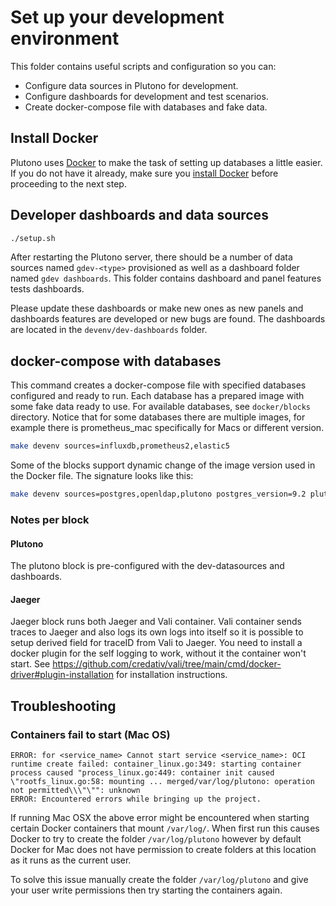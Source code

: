 # Set up your development environment

This folder contains useful scripts and configuration so you can:

- Configure data sources in Plutono for development.
- Configure dashboards for development and test scenarios.
- Create docker-compose file with databases and fake data.

## Install Docker

Plutono uses [Docker](https://docker.com) to make the task of setting up databases a little easier. If you do not have it already, make sure you [install Docker](https://docs.docker.com/docker-for-mac/install/) before proceeding to the next step.

## Developer dashboards and data sources

```bash
./setup.sh
```

After restarting the Plutono server, there should be a number of data sources named `gdev-<type>` provisioned as well as
a dashboard folder named `gdev dashboards`. This folder contains dashboard and panel features tests dashboards. 

Please update these dashboards or make new ones as new panels and dashboards features are developed or new bugs are
found. The dashboards are located in the `devenv/dev-dashboards` folder. 

## docker-compose with databases

This command creates a docker-compose file with specified databases configured and ready to run. Each database has
a prepared image with some fake data ready to use. For available databases, see `docker/blocks` directory. Notice that
for some databases there are multiple images, for example there is prometheus_mac specifically for Macs or different
version.

```bash
make devenv sources=influxdb,prometheus2,elastic5
```

Some of the blocks support dynamic change of the image version used in the Docker file. The signature looks like this: 

```bash
make devenv sources=postgres,openldap,plutono postgres_version=9.2 plutono_version=6.7.0-beta1
```


### Notes per block

#### Plutono
The plutono block is pre-configured with the dev-datasources and dashboards.

#### Jaeger
Jaeger block runs both Jaeger and Vali container. Vali container sends traces to Jaeger and also logs its own logs into itself so it is possible to setup derived field for traceID from Vali to Jaeger. You need to install a docker plugin for the self logging to work, without it the container won't start. See https://github.com/credativ/vali/tree/main/cmd/docker-driver#plugin-installation for installation instructions.

## Troubleshooting

### Containers fail to start (Mac OS)

```
ERROR: for <service_name> Cannot start service <service_name>: OCI runtime create failed: container_linux.go:349: starting container process caused "process_linux.go:449: container init caused \"rootfs_linux.go:58: mounting ... merged/var/log/plutono: operation not permitted\\\"\"": unknown
ERROR: Encountered errors while bringing up the project.
```

If running Mac OSX the above error might be encountered when starting certain Docker containers that mount `/var/log/`. When first run this causes Docker to try to create the folder `/var/log/plutono` however by default Docker for Mac does not have permission to create folders at this location as it runs as the current user. 

To solve this issue manually create the folder `/var/log/plutono` and give your user write permissions then try starting the containers again.
